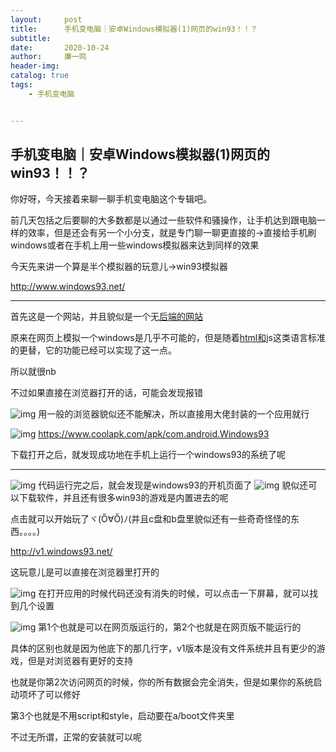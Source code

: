```yaml
---
layout:     post
title:      手机变电脑｜安卓Windows模拟器(1)网页的win93！！？
subtitle:   
date:       2020-10-24
author:     廉一鸣
header-img: 
catalog: true
tags:
    - 手机变电脑


---
```


## 手机变电脑｜安卓Windows模拟器(1)网页的win93！！？

你好呀，今天接着来聊一聊手机变电脑这个专辑吧。

前几天包括之后要聊的大多数都是以通过一些软件和骚操作，让手机达到跟电脑一样的效率，但是还会有另一个小分支，就是专门聊一聊更直接的→直接给手机刷windows或者在手机上用一些windows模拟器来达到同样的效果

今天先来讲一个算是半个模拟器的玩意儿→win93模拟器

http://www.windows93.net/

------

首先这是一个网站，并且貌似是一个无[后端的网站](https://mp.weixin.qq.com/s?__biz=MzI4Nzc2MzA3OQ==&mid=2247485144&idx=2&sn=8db27f56bbc0a0558a4a53bb5b2d7d71&scene=21#wechat_redirect)

原来在网页上模拟一个windows是几乎不可能的，但是随着[html和j](https://mp.weixin.qq.com/s?__biz=MzI4Nzc2MzA3OQ==&mid=2247485487&idx=2&sn=84352e973a492e849eaf6fa788e8ee06&scene=21#wechat_redirect)s这类语言标准的更替，它的功能已经可以实现了这一点。

所以就很nb

不过如果直接在浏览器打开的话，可能会发现报错

![img](https://mmbiz.qpic.cn/mmbiz_jpg/tMsLbdfwxoPgbmph3SU7uene9BHlz5u2z50cTpRH5RPHOhb657BVzARLZqpDBTc0Xld0K6qnZFTAeH5EYArJdA/640?wx_fmt=jpeg&tp=webp&wxfrom=5&wx_lazy=1&wx_co=1)
用一般的浏览器貌似还不能解决，所以直接用大佬封装的一个应用就行

![img](https://mmbiz.qpic.cn/mmbiz_jpg/tMsLbdfwxoPgbmph3SU7uene9BHlz5u22q19XJINIBfTTMhcHFrQYNWVdydWyo0kiboXwJfB4ptSKQYKYlUqtbg/640?wx_fmt=jpeg&tp=webp&wxfrom=5&wx_lazy=1&wx_co=1)
https://www.coolapk.com/apk/com.android.Windows93

下载打开之后，就发现成功地在手机上运行一个windows93的系统了呢

------

![img](https://mmbiz.qpic.cn/mmbiz_jpg/tMsLbdfwxoPgbmph3SU7uene9BHlz5u2QKkc0txsOnxiaRYyr8rEreMucStZJKODM2q3DiaWXoJz3fao3qyAmdag/640?wx_fmt=jpeg&tp=webp&wxfrom=5&wx_lazy=1&wx_co=1)
代码运行完之后，就会发现是windows93的开机页面了
![img](https://mmbiz.qpic.cn/mmbiz_jpg/tMsLbdfwxoPgbmph3SU7uene9BHlz5u2p9uGPXsCoTtjEzDlC3698xYu6icWRFoejFuAQzjldunM0X7fo5fKT6A/640?wx_fmt=jpeg&tp=webp&wxfrom=5&wx_lazy=1&wx_co=1)
貌似还可以下载软件，并且还有很多win93的游戏是内置进去的呢

点击就可以开始玩了ヾ(Ő∀Ő)ﾉ(并且c盘和b盘里貌似还有一些奇奇怪怪的东西。。。。)

http://v1.windows93.net/

这玩意儿是可以直接在浏览器里打开的

![img](https://mmbiz.qpic.cn/mmbiz_jpg/tMsLbdfwxoPgbmph3SU7uene9BHlz5u2FF5afYAbXW2cOnqOibUpZdUwedcc7ibQyDN14utvQLM7usG8fWKxvV7A/640?wx_fmt=jpeg&tp=webp&wxfrom=5&wx_lazy=1&wx_co=1)
在打开应用的时候代码还没有消失的时候，可以点击一下屏幕，就可以找到几个设置

![img](https://mmbiz.qpic.cn/mmbiz_jpg/tMsLbdfwxoPgbmph3SU7uene9BHlz5u2bE3rNibhRHXicLqC0jcZtaRcWbZj9cgI9U6SFJlmVmzmTqtxWjTTr3ww/640?wx_fmt=jpeg&tp=webp&wxfrom=5&wx_lazy=1&wx_co=1)
第1个也就是可以在网页版运行的，第2个也就是在网页版不能运行的

具体的区别也就是因为他底下的那几行字，v1版本是没有文件系统并且有更少的游戏，但是对浏览器有更好的支持

也就是你第2次访问网页的时候，你的所有数据会完全消失，但是如果你的系统启动项坏了可以修好

第3个也就是不用script和style，启动要在a/boot文件夹里

不过无所谓，正常的安装就可以呢